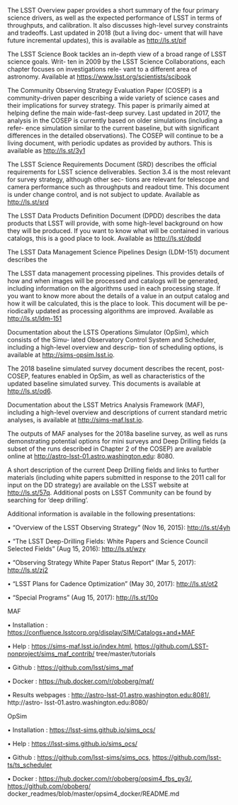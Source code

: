 
The LSST Overview paper provides a short summary of the four primary science drivers, as well as the expected performance of LSST in terms of throughputs, and calibration. It also discusses high-level survey constraints and tradeoffs. Last updated in 2018 (but a living doc- ument that will have future incremental updates), this is available as http://ls.st/pif

The LSST Science Book tackles an in-depth view of a broad range of LSST science goals. Writ- ten in 2009 by the LSST Science Collaborations, each chapter focuses on investigations rele- vant to a different area of astronomy. Available at https://www.lsst.org/scientists/scibook

The Community Observing Strategy Evaluation Paper (COSEP) is a community-driven paper describing a wide variety of science cases and their implications for survey strategy. This paper is primarily aimed at helping define the main wide-fast-deep survey. Last updated in 2017, the analysis in the COSEP is currently based on older simulations (including a refer- ence simulation similar to the current baseline, but with significant differences in the detailed observations). The COSEP will continue to be a living document, with periodic updates as provided by authors. This is available as http://ls.st/3y1

The LSST Science Requirements Document (SRD) describes the official requirements for LSST science deliverables. Section 3.4 is the most relevant for survey strategy, although other sec- tions are relevant for telescope and camera performance such as throughputs and readout time. This document is under change control, and is not subject to update. Available as http://ls.st/srd

The LSST Data Products Definition Document (DPDD) describes the data products that LSST will provide, with some high-level background on how they will be produced. If you want to know what will be contained in various catalogs, this is a good place to look. Available as http://ls.st/dpdd

The LSST Data Management Science Pipelines Design (LDM-151) document describes the

The LSST data management processing pipelines. This provides details of how and when images will be processed and catalogs will be generated, including information on the algorithms used in each processing stage. If you want to know more about the details of a value in an output catalog and how it will be calculated, this is the place to look. This document will be pe- riodically updated as processing algorithms are improved. Available as http://ls.st/ldm-151

Documentation about the LSTS Operations Simulator (OpSim), which consists of the Simu- lated Observatory Control System and Scheduler, including a high-level overview and descrip- tion of scheduling options, is available at http://sims-opsim.lsst.io.

The 2018 baseline simulated survey document describes the recent, post-COSEP, features enabled in OpSim, as well as characteristics of the updated baseline simulated survey. This documents is available at http://ls.st/od6.

Documentation about the LSST Metrics Analysis Framework (MAF), including a high-level overview and descriptions of current standard metric analyses, is available at http://sims-maf.lsst.io.

The outputs of MAF analyses for the 2018a baseline survey, as well as runs demonstrating potential options for mini surveys and Deep Drilling fields (a subset of the runs described in Chapter 2 of the COSEP) are available online at http://astro-lsst-01.astro.washington.edu: 8080.

A short description of the current Deep Drilling fields and links to further materials (including white papers submitted in response to the 2011 call for input on the DD strategy) are available on the LSST website at http://ls.st/57q. Additional posts on LSST Community can be found by searching for ‘deep drilling’.

Additional information is available in the following presentations:

• “Overview of the LSST Observing Strategy” (Nov 16, 2015): http://ls.st/4yh

• “The LSST Deep-Drilling Fields: White Papers and Science Council Selected Fields” (Aug
15, 2016): http://ls.st/wzy

• “Observing Strategy White Paper Status Report” (Mar 5, 2017): http://ls.st/zj2

• “LSST Plans for Cadence Optimization” (May 30, 2017): http://ls.st/ot2

• “Special Programs” (Aug 15, 2017): http://ls.st/10o


MAF

• Installation : https://confluence.lsstcorp.org/display/SIM/Catalogs+and+MAF

• Help : https://sims-maf.lsst.io/index.html, https://github.com/LSST-nonproject/sims_maf_contrib/ tree/master/tutorials

• Github : https://github.com/lsst/sims_maf

• Docker : https://hub.docker.com/r/oboberg/maf/

• Results webpages : http://astro-lsst-01.astro.washington.edu:8081/, http://astro- lsst-01.astro.washington.edu:8080/

OpSim

• Installation : https://lsst-sims.github.io/sims_ocs/

• Help : https://lsst-sims.github.io/sims_ocs/

• Github : https://github.com/lsst-sims/sims_ocs, https://github.com/lsst-ts/ts_scheduler

• Docker : https://hub.docker.com/r/oboberg/opsim4_fbs_py3/, https://github.com/oboberg/ docker_readmes/blob/master/opsim4_docker/README.md
